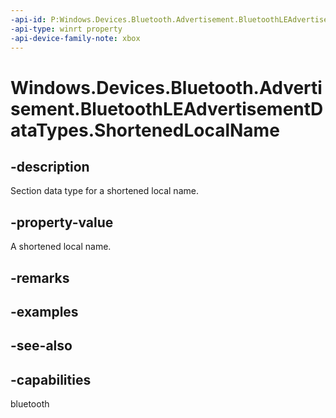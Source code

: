 ```yaml
---
-api-id: P:Windows.Devices.Bluetooth.Advertisement.BluetoothLEAdvertisementDataTypes.ShortenedLocalName
-api-type: winrt property
-api-device-family-note: xbox
---
```


<!-- Property syntax
public byte ShortenedLocalName { get; }
-->

# Windows.Devices.Bluetooth.Advertisement.BluetoothLEAdvertisementDataTypes.ShortenedLocalName

## -description
Section data type for a shortened local name.

## -property-value
A shortened local name.

## -remarks

## -examples

## -see-also

## -capabilities
bluetooth

